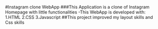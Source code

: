 #Instagram clone WebApp
###This Application is a clone of Instagram Homepage with little functionalities
-This WebApp is developed with:
1.HTML
2.CSS
3.Javascript
##This project improved my layout skills and Css skills
